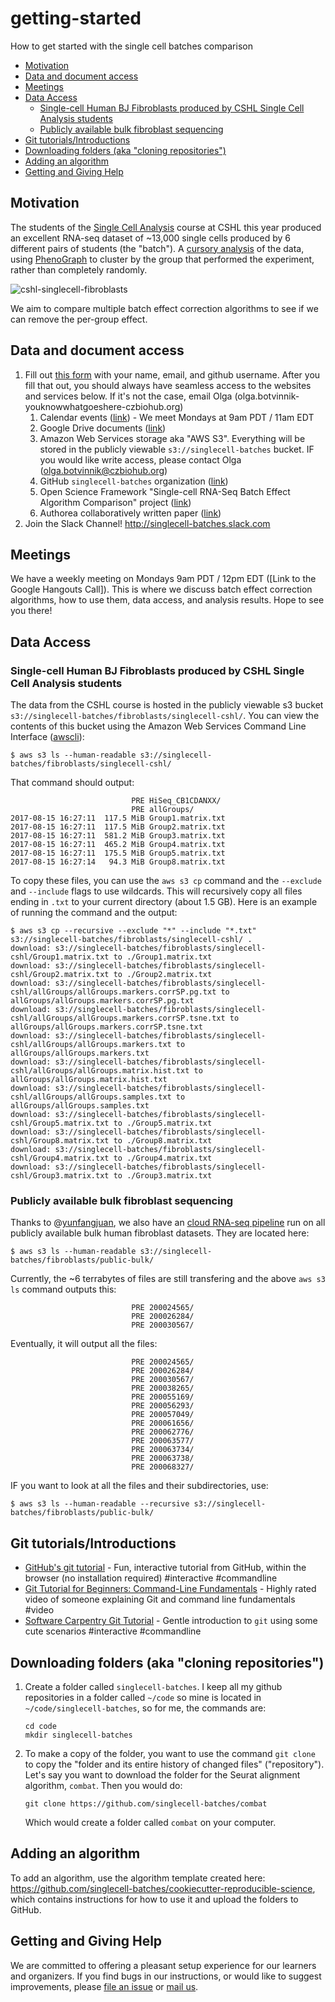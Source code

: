 # getting-started
How to get started with the single cell batches comparison


[TOC]: # " "

- [Motivation](#motivation)
- [Data and document access](#data-and-document-access)
- [Meetings](#meetings)
- [Data Access](#data-access)
    - [Single-cell Human BJ Fibroblasts produced by CSHL Single Cell Analysis students](#single-cell-human-bj-fibroblasts-produced-by-cshl-single-cell-analysis-students)
    - [Publicly available bulk fibroblast sequencing](#publicly-available-bulk-fibroblast-sequencing)
- [Git tutorials/Introductions](#git-tutorialsintroductions)
- [Downloading folders (aka "cloning repositories")](#downloading-folders-aka-cloning-repositories)
- [Adding an algorithm](#adding-an-algorithm)
- [Getting and Giving Help](#getting-and-giving-help)

## Motivation


The students of the
[Single Cell Analysis](https://meetings.cshl.edu/courses.aspx?course=C-SINGLE&year=17)
course at CSHL this year produced an excellent RNA-seq dataset of ~13,000
single cells produced by 6 different pairs of students (the "batch"). A
[cursory analysis](https://gist.github.com/233b00599492f4f3a333e684cb79181f) of the data, using
[PhenoGraph](https://github.com/jacoblevine/PhenoGraph) to cluster by the group
that performed the experiment, rather than completely randomly.

![cshl-singlecell-fibroblasts](cshl-singlecell-fibroblasts.png)

We aim to compare multiple batch effect correction algorithms to see if we can
remove the per-group effect.

## Data and document access


1. Fill out [this form](https://goo.gl/forms/0zVJkkl0GKjtSrCL2) with your name,
   email, and github username. After you fill that out, you should always have
   seamless access to the websites and services below. If it's not the case,
   email Olga (olga.botvinnik-youknowwhatgoeshere-czbiohub.org)
   1. Calendar events
      ([link](https://calendar.google.com/calendar/embed?src=czbiohub.org_kmsilch9cs92me1at7152fqfpo%40group.calendar.google.com&ctz=America/Los_Angeles))
      \- We meet Mondays at 9am PDT / 11am EDT
   2. Google Drive documents ([link](https://drive.google.com/open?id=0B017aFD5c7rIbG02TzNQMmM2Z2c))
   3. Amazon Web Services storage aka "AWS S3". Everything will be stored in
      the publicly viewable `s3://singlecell-batches` bucket. IF you would like
      write access, please contact Olga (olga.botvinnik@czbiohub.org)
   4. GitHub `singlecell-batches` organization
      ([link](https://github.com/singlecell-batches))
   5. Open Science Framework "Single-cell RNA-Seq Batch Effect Algorithm
      Comparison" project ([link](https://osf.io/7xm6k/))
   6. Authorea collaboratively written paper ([link](https://www.authorea.com/191766/WK1b5oyGEjbI9g2LDC4H_A))
2. Join the Slack Channel! http://singlecell-batches.slack.com

## Meetings

We have a weekly meeting on Mondays 9am PDT / 12pm EDT ([Link to the Google
Hangouts Call]). This is where we discuss batch effect correction algorithms,
how to use them, data access, and analysis results. Hope to see you there!

## Data Access

### Single-cell Human BJ Fibroblasts produced by CSHL Single Cell Analysis students

The data from the CSHL course is hosted in the publicly viewable s3 bucket
`s3://singlecell-batches/fibroblasts/singlecell-cshl/`. You can view the
contents of this bucket using the Amazon Web Services Command Line Interface ([awscli](https://aws.amazon.com/cli/)):

```
$ aws s3 ls --human-readable s3://singlecell-batches/fibroblasts/singlecell-cshl/
```

That command should output:

```
                           PRE HiSeq_CB1CDANXX/
                           PRE allGroups/
2017-08-15 16:27:11  117.5 MiB Group1.matrix.txt
2017-08-15 16:27:11  117.5 MiB Group2.matrix.txt
2017-08-15 16:27:11  581.2 MiB Group3.matrix.txt
2017-08-15 16:27:11  465.2 MiB Group4.matrix.txt
2017-08-15 16:27:11  175.5 MiB Group5.matrix.txt
2017-08-15 16:27:14   94.3 MiB Group8.matrix.txt
```

To copy these files, you can use the `aws s3 cp` command and the `--exclude`
and `--include` flags to use wildcards. This will recursively copy all files
ending in `.txt` to your current directory (about 1.5 GB). Here is an example
of running the command and the output:

```
$ aws s3 cp --recursive --exclude "*" --include "*.txt" s3://singlecell-batches/fibroblasts/singlecell-cshl/ .
download: s3://singlecell-batches/fibroblasts/singlecell-cshl/Group1.matrix.txt to ./Group1.matrix.txt
download: s3://singlecell-batches/fibroblasts/singlecell-cshl/Group2.matrix.txt to ./Group2.matrix.txt
download: s3://singlecell-batches/fibroblasts/singlecell-cshl/allGroups/allGroups.markers.corrSP.pg.txt to allGroups/allGroups.markers.corrSP.pg.txt
download: s3://singlecell-batches/fibroblasts/singlecell-cshl/allGroups/allGroups.markers.corrSP.tsne.txt to allGroups/allGroups.markers.corrSP.tsne.txt
download: s3://singlecell-batches/fibroblasts/singlecell-cshl/allGroups/allGroups.markers.txt to allGroups/allGroups.markers.txt
download: s3://singlecell-batches/fibroblasts/singlecell-cshl/allGroups/allGroups.matrix.hist.txt to allGroups/allGroups.matrix.hist.txt
download: s3://singlecell-batches/fibroblasts/singlecell-cshl/allGroups/allGroups.samples.txt to allGroups/allGroups.samples.txt
download: s3://singlecell-batches/fibroblasts/singlecell-cshl/Group5.matrix.txt to ./Group5.matrix.txt
download: s3://singlecell-batches/fibroblasts/singlecell-cshl/Group8.matrix.txt to ./Group8.matrix.txt
download: s3://singlecell-batches/fibroblasts/singlecell-cshl/Group4.matrix.txt to ./Group4.matrix.txt
download: s3://singlecell-batches/fibroblasts/singlecell-cshl/Group3.matrix.txt to ./Group3.matrix.txt
```



### Publicly available bulk fibroblast sequencing

Thanks to @[yunfangjuan](https://github.com/yunfangjuan), we also have an
[cloud RNA-seq pipeline](https://github.com/chanzuckerberg/cloud-rnaseq) run on
all publicly available bulk human fibroblast datasets. They are located here:

```
$ aws s3 ls --human-readable s3://singlecell-batches/fibroblasts/public-bulk/
```

Currently, the ~6 terrabytes of files are still transfering and the above `aws
s3 ls` command outputs this:

```
                           PRE 200024565/
                           PRE 200026284/
                           PRE 200030567/
```

Eventually, it will output all the files:

```
                           PRE 200024565/
                           PRE 200026284/
                           PRE 200030567/
                           PRE 200038265/
                           PRE 200055169/
                           PRE 200056293/
                           PRE 200057049/
                           PRE 200061656/
                           PRE 200062776/
                           PRE 200063577/
                           PRE 200063734/
                           PRE 200063738/
                           PRE 200068327/
```


IF you want to look at all the files and their subdirectories, use:

```
$ aws s3 ls --human-readable --recursive s3://singlecell-batches/fibroblasts/public-bulk/
```

## Git tutorials/Introductions

- [GitHub's git tutorial](https://try.github.io/) - Fun, interactive tutorial from GitHub, within the
  browser (no installation required) #interactive #commandline
- [Git Tutorial for Beginners: Command-Line Fundamentals](https://www.youtube.com/watch?v=HVsySz-h9r4)
  \- Highly rated video of someone explaining Git and command line fundamentals
  \#video
- [Software Carpentry Git Tutorial](https://swcarpentry.github.io/git-novice/)
  \- Gentle introduction to `git` using some cute scenarios #interactive #commandline

## Downloading folders (aka "cloning repositories")


1. Create a folder called `singlecell-batches`. I keep all my github
   repositories in a folder called `~/code` so mine is located in
   `~/code/singlecell-batches`, so for me, the commands are:
   ```
   cd code
   mkdir singlecell-batches
   ```
2. To make a copy of the folder, you want to use the command `git clone` to
   copy the "folder and its entire history of changed files" ("repository").
   Let's say you want to download the folder for the Seurat alignment
   algorithm, `combat`. Then you would do:
    ```
    git clone https://github.com/singlecell-batches/combat
    ```
    Which would create a folder called `combat` on your computer.

## Adding an algorithm


To add an algorithm, use the algorithm template created here:
https://github.com/singlecell-batches/cookiecutter-reproducible-science, which
contains instructions for how to use it and upload the folders to GitHub.



## Getting and Giving Help

We are committed to offering a pleasant setup experience for our learners and organizers.
If you find bugs in our instructions,
or would like to suggest improvements,
please [file an issue][issues]
or [mail us][contact].

[importer]: http://import.github.com/new
[issues]: https://github.com/singlecell-batches/getting-started/issues/new
[contact]: olga.botvinnik@czbiohub.org
